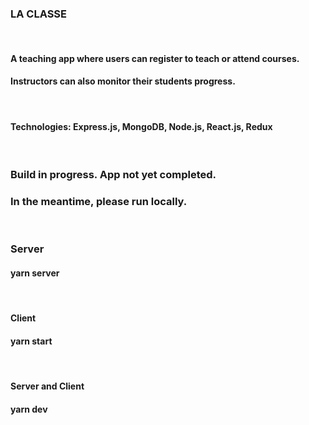 ### LA CLASSE
<br/>

#### A teaching app where users can register to teach or attend courses.
#### Instructors can also monitor their students progress.
<br/>

#### Technologies: Express.js, MongoDB, Node.js, React.js, Redux
<br/>

### Build in progress. App not yet completed.
### In the meantime, please run locally.
<br/>


### Server 
#### yarn server

<br/>

#### Client
#### yarn start

<br/>

#### Server and Client
#### yarn dev



